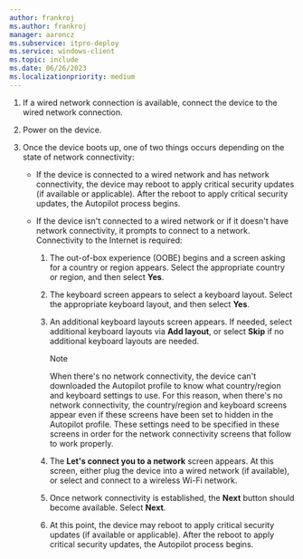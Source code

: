 ```yaml
---
author: frankroj
ms.author: frankroj
manager: aaroncz
ms.subservice: itpro-deploy
ms.service: windows-client
ms.topic: include
ms.date: 06/26/2023
ms.localizationpriority: medium
---
```


<!-- This file is shared by the following articles:

includes/technician-flow.md
self-deploying/self-deploying-deploy-device.md
user-driven/azure-ad-join-deploy-device.md
user-driven/hybrid-azure-ad-join-deploy-device.md

Headings are driven by article context. -->

1. If a wired network connection is available, connect the device to the wired network connection.

1. Power on the device.

1. Once the device boots up, one of two things occurs depending on the state of network connectivity:

   - If the device is connected to a wired network and has network connectivity, the device may reboot to apply critical security updates (if available or applicable). After the reboot to apply critical security updates, the Autopilot process begins.

   - If the device isn't connected to a wired network or if it doesn't have network connectivity, it prompts to connect to a network. Connectivity to the Internet is required:

     1. The out-of-box experience (OOBE) begins and a screen asking for a country or region appears. Select the appropriate country or region, and then select **Yes**.

     1. The keyboard screen appears to select a keyboard layout. Select the appropriate keyboard layout, and then select **Yes**.

     1. An additional keyboard layouts screen appears. If needed, select additional keyboard layouts via **Add layout**, or select **Skip** if no additional keyboard layouts are needed.

         > [!NOTE]
         >
         > When there's no network connectivity, the device can't downloaded the Autopilot profile to know what country/region and keyboard settings to use. For this reason, when there's no network connectivity, the country/region and keyboard screens appear even if these screens have been set to hidden in the Autopilot profile. These settings need to be specified in these screens in order for the network connectivity screens that follow to work properly.

     1. The **Let's connect you to a network** screen appears. At this screen, either plug the device into a wired network (if available), or select and connect to a wireless Wi-Fi network.

     1. Once network connectivity is established, the **Next** button should become available. Select **Next**.

     1. At this point, the device may reboot to apply critical security updates (if available or applicable). After the reboot to apply critical security updates, the Autopilot process begins.
